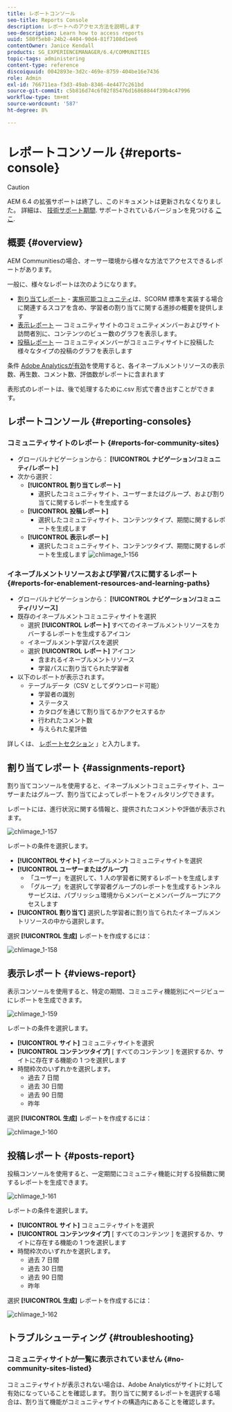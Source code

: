 ```yaml
---
title: レポートコンソール
seo-title: Reports Console
description: レポートへのアクセス方法を説明します
seo-description: Learn how to access reports
uuid: 580f5eb8-24b2-4404-90d4-81f7108d1ee6
contentOwner: Janice Kendall
products: SG_EXPERIENCEMANAGER/6.4/COMMUNITIES
topic-tags: administering
content-type: reference
discoiquuid: 0042893e-3d2c-469e-8759-404be16e7436
role: Admin
exl-id: 766711ea-f3d3-49ab-8346-4e4477c261bd
source-git-commit: c5b816d74c6f02f85476d16868844f39b4c47996
workflow-type: tm+mt
source-wordcount: '587'
ht-degree: 8%

---
```


# レポートコンソール {#reports-console}

>[!CAUTION]
>
>AEM 6.4 の拡張サポートは終了し、このドキュメントは更新されなくなりました。 詳細は、 [技術サポート期間](https://helpx.adobe.com/jp/support/programs/eol-matrix.html). サポートされているバージョンを見つける [ここ](https://experienceleague.adobe.com/docs/?lang=ja).

## 概要 {#overview}

AEM Communitiesの場合、オーサー環境から様々な方法でアクセスできるレポートがあります。

一般に、様々なレポートは次のようになります。

* [割り当てレポート](#assignments-report) - [実施可能コミュニティ](overview.md#enablement-community)は、SCORM 標準を実装する場合に関連するスコアを含め、学習者の割り当てに関する進捗の概要を提供します
* [表示レポート](#views-report)  — コミュニティサイトのコミュニティメンバーおよびサイト訪問者別に、コンテンツのビュー数のグラフを表示します。
* [投稿レポート](#posts-report)  — コミュニティメンバーがコミュニティサイトに投稿した様々なタイプの投稿のグラフを表示します

条件 [Adobe Analyticsが有効](sites-console.md#analytics)を使用すると、各イネーブルメントリソースの表示数、再生数、コメント数、評価数がレポートに含まれます

表形式のレポートは、後で処理するために.csv 形式で書き出すことができます。

## レポートコンソール {#reporting-consoles}

### コミュニティサイトのレポート {#reports-for-community-sites}

* グローバルナビゲーションから： **[!UICONTROL ナビゲーション/コミュニティ/レポート]**
* 次から選択：
   * **[!UICONTROL 割り当てレポート]**
      * 選択したコミュニティサイト、ユーザーまたはグループ、および割り当てに関するレポートを生成する
   * **[!UICONTROL 投稿レポート]**
      * 選択したコミュニティサイト、コンテンツタイプ、期間に関するレポートを生成します
   * **[!UICONTROL 表示レポート]**
      * 選択したコミュニティサイト、コンテンツタイプ、期間に関するレポートを生成します
         ![chlimage_1-156](assets/chlimage_1-156.png)

### イネーブルメントリソースおよび学習パスに関するレポート {#reports-for-enablement-resources-and-learning-paths}

* グローバルナビゲーションから： **[!UICONTROL ナビゲーション/コミュニティ/リソース]**
* 既存のイネーブルメントコミュニティサイトを選択
   * 選択 **[!UICONTROL レポート]** すべてのイネーブルメントリソースをカバーするレポートを生成するアイコン
   * イネーブルメント学習パスを選択
   * 選択 **[!UICONTROL レポート]** アイコン
      * 含まれるイネーブルメントリソース
      * 学習パスに割り当てられた学習者
* 以下のレポートが表示されます。
   * テーブルデータ（CSV としてダウンロード可能）
      * 学習者の識別
      * ステータス
      * カタログを通じて割り当てるかアクセスするか
      * 行われたコメント数
      * 与えられた星評価

詳しくは、 [レポートセクション](resources.md#report) 」と入力します。

## 割り当てレポート {#assignments-report}

割り当てコンソールを使用すると、イネーブルメントコミュニティサイト、ユーザーまたはグループ、割り当てによってレポートをフィルタリングできます。

レポートには、進行状況に関する情報と、提供されたコメントや評価が表示されます。

![chlimage_1-157](assets/chlimage_1-157.png)

レポートの条件を選択します。

* **[!UICONTROL サイト]**
イネーブルメントコミュニティサイトを選択
* **[!UICONTROL ユーザーまたはグループ]**
   * 「ユーザー」を選択して、1 人の学習者に関するレポートを生成します
   * 「グループ」を選択して学習者グループのレポートを生成するトンネルサービスは、パブリッシュ環境からメンバーとメンバーグループにアクセスします
* **[!UICONTROL 割り当て]**
選択した学習者に割り当てられたイネーブルメントリソースの中から選択します。

選択 **[!UICONTROL 生成]** レポートを作成するには：

![chlimage_1-158](assets/chlimage_1-158.png)

## 表示レポート {#views-report}

表示コンソールを使用すると、特定の期間、コミュニティ機能別にページビューにレポートを生成できます。

![chlimage_1-159](assets/chlimage_1-159.png)

レポートの条件を選択します。

* **[!UICONTROL サイト]**
コミュニティサイトを選択
* **[!UICONTROL コンテンツタイプ]**
[ すべてのコンテンツ ] を選択するか、サイトに存在する機能の 1 つを選択します
* 時間枠次のいずれかを選択します。
   * 過去 7 日間
   * 過去 30 日間
   * 過去 90 日間
   * 昨年

選択 **[!UICONTROL 生成]** レポートを作成するには：

![chlimage_1-160](assets/chlimage_1-160.png)

## 投稿レポート {#posts-report}

投稿コンソールを使用すると、一定期間にコミュニティ機能に対する投稿数に関するレポートを生成できます。

![chlimage_1-161](assets/chlimage_1-161.png)

レポートの条件を選択します。

* **[!UICONTROL サイト]**
コミュニティサイトを選択
* **[!UICONTROL コンテンツタイプ]**
[ すべてのコンテンツ ] を選択するか、サイトに存在する機能の 1 つを選択します
* 時間枠次のいずれかを選択します。
   * 過去 7 日間
   * 過去 30 日間
   * 過去 90 日間
   * 昨年

選択 **[!UICONTROL 生成]** レポートを作成するには：

![chlimage_1-162](assets/chlimage_1-162.png)

## トラブルシューティング {#troubleshooting}

### コミュニティサイトが一覧に表示されていません {#no-community-sites-listed}

コミュニティサイトが表示されない場合は、Adobe Analyticsがサイトに対して有効になっていることを確認します。 割り当てに関するレポートを選択する場合は、割り当て機能がコミュニティサイトの構造内にあることを確認します。
